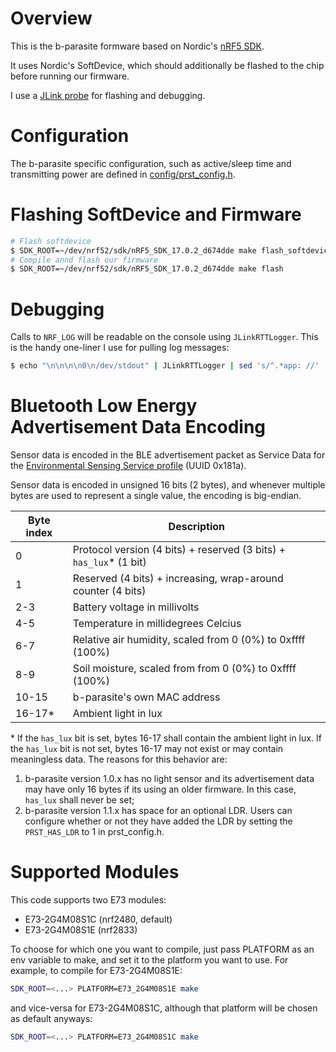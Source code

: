 # Overview

This is the b-parasite formware based on Nordic's [nRF5 SDK](https://infocenter.nordicsemi.com/index.jsp?topic=%2Fstruct_sdk%2Fstruct%2Fsdk_nrf5_latest.html&cp=7_1).

It uses Nordic's SoftDevice, which should additionally be flashed to the chip before running our firmware.

I use a [JLink probe](https://www.segger.com/products/debug-probes/j-link/) for flashing and debugging.

# Configuration
The b-parasite specific configuration, such as active/sleep time  and transmitting power are defined in [config/prst_config.h](./config/prst_config.h).

# Flashing SoftDevice and Firmware
```bash
# Flash softdevice
$ SDK_ROOT=~/dev/nrf52/sdk/nRF5_SDK_17.0.2_d674dde make flash_softdevice
# Compile annd flash our firmware
$ SDK_ROOT=~/dev/nrf52/sdk/nRF5_SDK_17.0.2_d674dde make flash
```

# Debugging
Calls to `NRF_LOG` will be readable on the console using `JLinkRTTLogger`. This is the handy one-liner I use for pulling log messages:

```bash
$ echo "\n\n\n\n0\n/dev/stdout" | JLinkRTTLogger | sed 's/^.*app: //'
```

# Bluetooth Low Energy Advertisement Data Encoding
Sensor data is encoded in the BLE advertisement packet as Service Data for the [Environmental Sensing Service profile](https://www.bluetooth.com/specifications/assigned-numbers/environmental-sensing-service-characteristics/) (UUID 0x181a).

Sensor data is encoded in unsigned 16 bits (2 bytes), and whenever multiple
 bytes are used to represent a single value, the encoding is big-endian.

| Byte index |                          Description                              |
|------------|-------------------------------------------------------------------|
| 0          | Protocol version (4 bits) + reserved (3 bits) + `has_lux`* (1 bit)|
| 1          | Reserved (4 bits) + increasing, wrap-around counter (4 bits)      |
| 2-3        | Battery voltage in millivolts                                     |
| 4-5        | Temperature in millidegrees Celcius                               |
| 6-7        | Relative air humidity, scaled from 0 (0%) to 0xffff (100%)        |
| 8-9        | Soil moisture, scaled from from 0 (0%) to 0xffff (100%)           |
| 10-15      | b-parasite's own MAC address                                      |
| 16-17*     | Ambient light in lux                                              |

\* If the `has_lux` bit is set, bytes 16-17 shall contain the ambient light in lux.
If the `has_lux` bit is not set, bytes 16-17 may not exist or may contain
meaningless data. The reasons for this behavior are:
1. b-parasite version 1.0.x has no light sensor and its advertisement data may
have only 16 bytes if its using an older firmware. In this case, `has_lux` shall
never be set;
2. b-parasite version 1.1.x has space for an optional LDR. Users can configure
whether or not they have added the LDR by setting the `PRST_HAS_LDR` to 1 in
prst_config.h.

# Supported Modules

This code supports two E73 modules:
 * E73-2G4M08S1C (nrf2480, default)
 * E73-2G4M08S1E (nrf2833)

To choose for which one you want to compile, just pass PLATFORM as an env variable to make, and set it to the platform you want to use. For example, to compile for E73-2G4M08S1E:


```bash
SDK_ROOT=<...> PLATFORM=E73_2G4M08S1E make
```

and vice-versa for E73-2G4M08S1C, although that platform will be chosen as default anyways:


```bash
SDK_ROOT=<...> PLATFORM=E73_2G4M08S1C make
```

